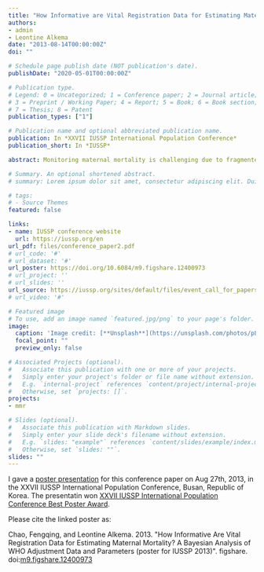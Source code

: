 ```yaml
---
title: "How Informative are Vital Registration Data for Estimating Maternal Mortality? A Bayesian Analysis of WHO Adjustment Data and Parameters"
authors:
- admin
- Leontine Alkema
date: "2013-08-14T00:00:00Z"
doi: ""

# Schedule page publish date (NOT publication's date).
publishDate: "2020-05-01T00:00:00Z"

# Publication type.
# Legend: 0 = Uncategorized; 1 = Conference paper; 2 = Journal article;
# 3 = Preprint / Working Paper; 4 = Report; 5 = Book; 6 = Book section;
# 7 = Thesis; 8 = Patent
publication_types: ["1"]

# Publication name and optional abbreviated publication name.
publication: In *XXVII IUSSP International Population Conference*
publication_short: In *IUSSP*

abstract: Monitoring maternal mortality is challenging due to fragmented data of varying quality. The maternal mortality estimates published by the WHO in 2012 included data adjustment parameters to account for these data quality issues, but there was a discrepancy between the WHO assumption about, and the observed variability in, misclassification errors in vital registration (VR) observations. We developed a Bayesian hierarchical time series model to estimate the extent of VR misclassification errors and to provide a plausible assessment of the uncertainty associated with VR observations for countries with and without external information on VR adjustment parameters. The resulting Bayesian distribution for VR adjustments was more comparable to the observed biases than the WHO expert distribution and the model allows for estimation of VR adjustment values for any period of interest for countries with partial information on such adjustments. We also illustrated that a fully Bayesian modeling approach for estimating maternal mortality can provide more data-driven insights into maternal mortality estimates and data adjustment parameters. However, given the paucity of, and the issues with, maternal mortality data, validation of modeling assumptions and findings is challenging; more data collection and research on measuring maternal mortality and assessing data quality are needed.

# Summary. An optional shortened abstract.
# summary: Lorem ipsum dolor sit amet, consectetur adipiscing elit. Duis posuere tellus ac convallis placerat. Proin tincidunt magna sed ex sollicitudin condimentum.

# tags:
# - Source Themes
featured: false

links:
- name: IUSSP conference website
  url: https://iussp.org/en
url_pdf: files/conference_paper2.pdf
# url_code: '#'
# url_dataset: '#'
url_poster: https://doi.org/10.6084/m9.figshare.12400973
# url_project: ''
# url_slides: ''
url_source: https://iussp.org/sites/default/files/event_call_for_papers/Busan20130814_submitted.pdf
# url_video: '#'

# Featured image
# To use, add an image named `featured.jpg/png` to your page's folder. 
image:
  caption: 'Image credit: [**Unsplash**](https://unsplash.com/photos/pLCdAaMFLTE)'
  focal_point: ""
  preview_only: false

# Associated Projects (optional).
#   Associate this publication with one or more of your projects.
#   Simply enter your project's folder or file name without extension.
#   E.g. `internal-project` references `content/project/internal-project/index.md`.
#   Otherwise, set `projects: []`.
projects:
- mmr

# Slides (optional).
#   Associate this publication with Markdown slides.
#   Simply enter your slide deck's filename without extension.
#   E.g. `slides: "example"` references `content/slides/example/index.md`.
#   Otherwise, set `slides: ""`.
slides: ""
---
```


I gave a [poster presentation](https://doi.org/10.6084/m9.figshare.12400973) for this conference paper on Aug 27th, 2013, in the XXVII IUSSP International Population Conference, Busan, Republic of Korea. The presentatin won [XXVII IUSSP International Population Conference Best Poster Award](https://iussp.org/en/busan-conference-report).

Please cite the linked poster as:

Chao, Fengqing, and Leontine Alkema. 2013. "How Informative Are Vital Registration Data for Estimating Maternal Mortality? A Bayesian Analysis of WHO Adjustment Data and Parameters (poster for IUSSP 2013)". figshare. doi:[m9.figshare.12400973](https://doi.org/10.6084/m9.figshare.12400973)
